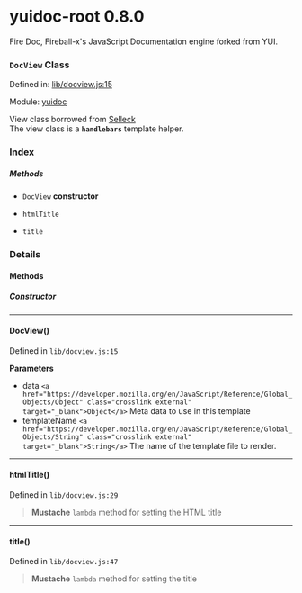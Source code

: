 
# yuidoc-root 0.8.0

Fire Doc, Fireball-x&#x27;s JavaScript Documentation engine forked from YUI.

### `DocView` Class


Defined in: [lib/docview.js:15](../files/lib/docview.js.js)

Module: [yuidoc](../modules/yuidoc.md)




View class borrowed from [Selleck](https://github.com/rgrove/selleck)  
The view class is a **`handlebars`** template helper.

### Index



##### Methods

  - `DocView` **constructor**

  - `htmlTitle`
  - `title`





### Details




<!-- Method Block -->
#### Methods

##### Constructor

--------------------------
#### DocView() 

Defined in `lib/docview.js:15`



> 

**Parameters**
- data `<a href="https://developer.mozilla.org/en/JavaScript/Reference/Global_Objects/Object" class="crosslink external" target="_blank">Object</a>` Meta data to use in this template
- templateName `<a href="https://developer.mozilla.org/en/JavaScript/Reference/Global_Objects/String" class="crosslink external" target="_blank">String</a>` The name of the template file to render.




--------------------------
#### htmlTitle() 

Defined in `lib/docview.js:29`



> **Mustache** `lambda` method for setting the HTML title




--------------------------
#### title() 

Defined in `lib/docview.js:47`



> **Mustache** `lambda` method for setting the title





